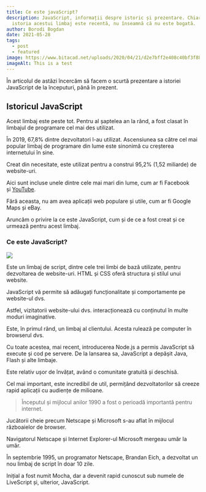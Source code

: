 ```yaml
---
title: Ce este javaScript?
description: JavaScript, informații despre istoric și prezentare. Chiar dacă
  istoria acestui limbaj este recentă, nu înseamnă că nu este bogată.
author: Borodi Bogdan
date: 2021-05-28
tags:
  - post
  - featured
image: https://www.bitacad.net/uploads/2020/04/21/d2e7bff2e408c40bf3f88a775ad688b0/javascript.jpeg
imageAlt: This is a test
---
```

<!--StartFragment-->

În articolul de astăzi încercăm să facem o scurtă prezentare a istoriei JavaScript de la începuturi, până în prezent.

## Istoricul JavaScript

Acest limbaj este peste tot. Pentru al șaptelea an la rând, a fost clasat în limbajul de programare cel mai des utilizat.

În 2019, 67,8% dintre dezvoltatori l-au utilizat. Ascensiunea sa către cel mai popular limbaj de programare din lume este sinonimă cu creșterea internetului în sine.

Creat din necesitate, este utilizat pentru a construi 95,2% (1,52 miliarde) de website-uri.

Aici sunt incluse unele dintre cele mai mari din lume, cum ar fi Facebook și [YouTube](https://www.youtube.com/).

Fără aceasta, nu am avea aplicații web populare și utile, cum ar fi Google Maps și eBay.

Aruncăm o privire la ce este JavaScript, cum și de ce a fost creat și ce urmează pentru acest limbaj.

### Ce este JavaScript?

<img src = "https://t4.ftcdn.net/jpg/04/16/93/91/360_F_416939175_jn1tMagktYlMCXOI0MJiKQZKQL3XtDRT.jpg">

Este un limbaj de script, dintre cele trei limbi de bază utilizate, pentru dezvoltarea de website-uri. HTML și CSS oferă structura și stilul unui website.

JavaScript vă permite să adăugați funcționalitate și comportamente pe website-ul dvs.

Astfel, vizitatorii website-ului dvs. interacționează cu conținutul în multe moduri imaginative.

Este, în primul rând, un limbaj al clientului. Acesta rulează pe computer în browserul dvs.

Cu toate acestea, mai recent, introducerea Node.js a permis JavaScript să execute și cod pe servere. De la lansarea sa, JavaScript a depășit Java, Flash și alte limbaje.

Este relativ ușor de învățat, având o comunitate gratuită și deschisă.

Cel mai important, este incredibil de util, permițând dezvoltatorilor să creeze rapid aplicații cu audiențe de milioane.

> Începutul și mijlocul anilor 1990 a fost o perioadă importantă pentru internet.

Jucătorii cheie precum Netscape și Microsoft s-au aflat în mijlocul războaielor de browser.

Navigatorul Netscape și Internet Explorer-ul Microsoft mergeau umăr la umăr.

În septembrie 1995, un programator Netscape, Brandan Eich, a dezvoltat un nou limbaj de script în doar 10 zile.

Inițial a fost numit Mocha, dar a devenit rapid cunoscut sub numele de LiveScript și, ulterior, JavaScript.

<!--EndFragment-->